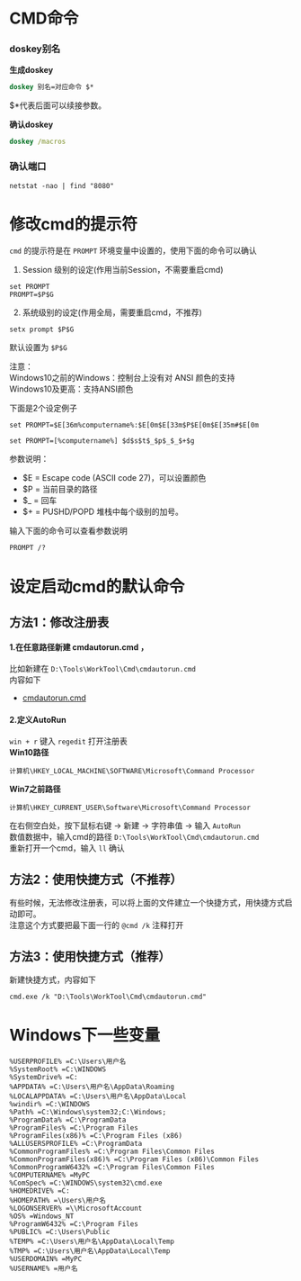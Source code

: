 # CMD命令

### doskey别名

**生成doskey**
```cmd
doskey 别名=对应命令 $*
```
$*代表后面可以续接参数。

**确认doskey**
```cmd
doskey /macros
```

### 确认端口
```
netstat -nao | find "8080"
```

# 修改cmd的提示符
``cmd`` 的提示符是在 ``PROMPT`` 环境变量中设置的，使用下面的命令可以确认  
1. Session 级别的设定(作用当前Session，不需要重启cmd)
```
set PROMPT
PROMPT=$P$G
```
2. 系统级别的设定(作用全局，需要重启cmd，不推荐)
```
setx prompt $P$G
```
默认设置为 ``$P$G``  

注意：  
Windows10之前的Windows：控制台上没有对 ANSI 颜色的支持  
Windows10及更高：支持ANSI颜色  

下面是2个设定例子
```
set PROMPT=$E[36m%computername%:$E[0m$E[33m$P$E[0m$E[35m#$E[0m 
```
```
set PROMPT=[%computername%] $d$s$t$_$p$_$_$+$g
```
参数说明：
- $E = Escape code (ASCII code 27)，可以设置颜色
- $P = 当前目录的路径
- $_ = 回车
- $+ = PUSHD/POPD 堆栈中每个级别的加号。

输入下面的命令可以查看参数说明
```
PROMPT /?
```


# 设定启动cmd的默认命令

## 方法1：修改注册表

#### 1.在任意路径新建 cmdautorun.cmd ，
比如新建在 ``D:\Tools\WorkTool\Cmd\cmdautorun.cmd ``  
内容如下
* [cmdautorun.cmd](cmdautorun.cmd)

#### 2.定义AutoRun
``win + r`` 键入 ``regedit`` 打开注册表  
**Win10路径**  
```
计算机\HKEY_LOCAL_MACHINE\SOFTWARE\Microsoft\Command Processor
```
**Win7之前路径**  
```
计算机\HKEY_CURRENT_USER\Software\Microsoft\Command Processor
```
在右侧空白处，按下鼠标右键 → 新建 → 字符串值 → 输入 ``AutoRun``  
数值数据中，输入cmd的路径 ``D:\Tools\WorkTool\Cmd\cmdautorun.cmd ``  
重新打开一个cmd，输入 ``ll`` 确认

## 方法2：使用快捷方式（不推荐）
有些时候，无法修改注册表，可以将上面的文件建立一个快捷方式，用快捷方式启动即可。  
注意这个方式要把最下面一行的 ``@cmd /k`` 注释打开

## 方法3：使用快捷方式（推荐）
新建快捷方式，内容如下
```
cmd.exe /k "D:\Tools\WorkTool\Cmd\cmdautorun.cmd"
```

# Windows下一些变量

```
%USERPROFILE% =C:\Users\用户名
%SystemRoot% =C:\WINDOWS
%SystemDrive% =C:
%APPDATA% =C:\Users\用户名\AppData\Roaming
%LOCALAPPDATA% =C:\Users\用户名\AppData\Local
%windir% =C:\WINDOWS
%Path% =C:\Windows\system32;C:\Windows; 
%ProgramData% =C:\ProgramData
%ProgramFiles% =C:\Program Files
%ProgramFiles(x86)% =C:\Program Files (x86)
%ALLUSERSPROFILE% =C:\ProgramData
%CommonProgramFiles% =C:\Program Files\Common Files
%CommonProgramFiles(x86)% =C:\Program Files (x86)\Common Files
%CommonProgramW6432% =C:\Program Files\Common Files
%COMPUTERNAME% =MyPC
%ComSpec% =C:\WINDOWS\system32\cmd.exe
%HOMEDRIVE% =C:
%HOMEPATH% =\Users\用户名
%LOGONSERVER% =\\MicrosoftAccount
%OS% =Windows_NT
%ProgramW6432% =C:\Program Files  
%PUBLIC% =C:\Users\Public 
%TEMP% =C:\Users\用户名\AppData\Local\Temp
%TMP% =C:\Users\用户名\AppData\Local\Temp
%USERDOMAIN% =MyPC 
%USERNAME% =用户名
```

